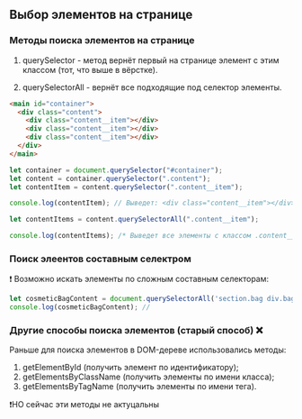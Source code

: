 ## Выбор элементов на странице

### Методы поиска элементов на странице

1. querySelector - метод вернёт первый на странице элемент с этим классом (тот, что выше в вёрстке).

2. querySelectorAll - вернёт все подходящие под селектор элементы.

```html
<main id="container">
  <div class="content">
    <div class="content__item"></div>
    <div class="content__item"></div>
    <div class="content__item"></div>
  </div>
</main>
```

```javascript
let container = document.querySelector("#container");
let content = container.querySelector(".content");
let contentItem = content.querySelector(".content__item");

console.log(contentItem); // Выведет: <div class="content__item"></div>

let contentItems = content.querySelectorAll(".content__item");

console.log(contentItems); /* Выведет все элементы c классом .content__item */
```

### Поиск элеентов составным селектром 
❗ Возможно искать элементы по сложным составным селекторам:

```javascript
let cosmeticBagContent = document.querySelectorAll('section.bag div.bag .item');
console.log(cosmeticBagContent); //
```


### Другие способы поиска элементов (старый способ) ❌

Раньше для поиска элементов в DOM-дереве использовались методы:


1. getElementById (получить элемент по идентификатору);
2. getElementsByClassName (получить элементы по имени класса);
3. getElementsByTagName (получить элементы по имени тега).

❗НО сейчас эти методы не актуцальны 
